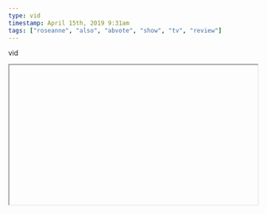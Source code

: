 ```yaml
---
type: vid
timestamp: April 15th, 2019 9:31am
tags: ["roseanne", "also", "abvote", "show", "tv", "review"]
---
```

vid
<iframe width="500" height="281"  id="youtube_iframe" src="https://www.youtube.com/embed/QRwIosijD3A[![thumbnail](http://i3.ytimg.com/vi/ /maxresdefault.jpg)](https://www.youtube.com/watch?v= )></iframe>                    
                                            
If this doesn’t make you want to vote, I don’t know what will.
 
                                                    <div id="footer">
                <span id="timestamp"> April 15th, 2019 9:31am </span>
                                                          <span class="tag">roseanne</span>
                                          <span class="tag">Jos&eacute;</span>
                                          <span class="tag">leftist reading</span>
                                          <span class="tag">also</span>
                                          <span class="tag">abvote</span>
                                          <span class="tag">show</span>
                                          <span class="tag">tv</span>
                                          <span class="tag">review</span>
                                                    
            </body>
        </html>

        
<small>source: https://saturdayxiii.tumblr.com/post/184204348014</small>